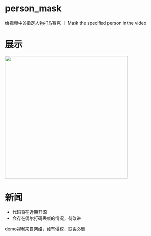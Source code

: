 # person_mask
给视频中的指定人物打马赛克 ｜ Mask the specified person in the video
  
# 展示
<img src="https://github.com/yfq512/person_mask/blob/main/demo.gif" width="400"/>

# 新闻
* 代码将在近期开源
* 会存在偶尔打码丢帧的情况，待改进

demo视频来自网络，如有侵权，联系必删
